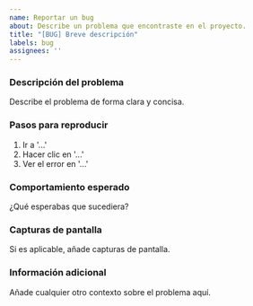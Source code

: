 ```yaml
---
name: Reportar un bug
about: Describe un problema que encontraste en el proyecto.
title: "[BUG] Breve descripción"
labels: bug
assignees: ''
---
```


### Descripción del problema
Describe el problema de forma clara y concisa.

### Pasos para reproducir
1. Ir a '...'
2. Hacer clic en '...'
3. Ver el error en '...'

### Comportamiento esperado
¿Qué esperabas que sucediera?

### Capturas de pantalla
Si es aplicable, añade capturas de pantalla.

### Información adicional
Añade cualquier otro contexto sobre el problema aquí.
